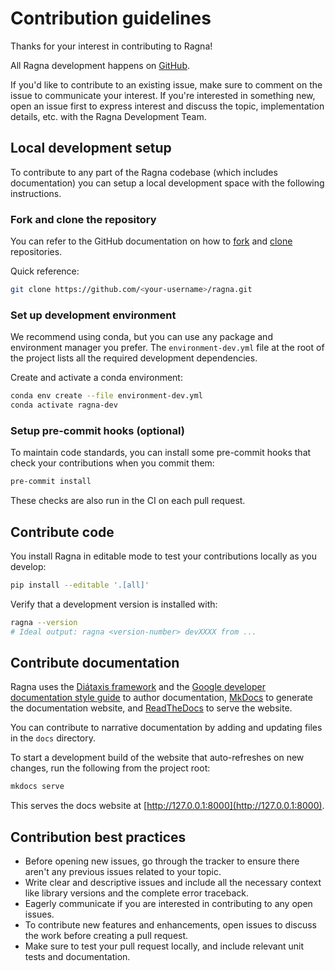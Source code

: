 # Contribution guidelines

Thanks for your interest in contributing to Ragna!

All Ragna development happens on [GitHub](https://github.com/Quansight/ragna).

If you'd like to contribute to an existing issue, make sure to comment on the issue to
communicate your interest. If you're interested in something new, open an issue first to
express interest and discuss the topic, implementation details, etc. with the Ragna
Development Team.

## Local development setup

To contribute to any part of the Ragna codebase (which includes documentation) you can
setup a local development space with the following instructions.

### Fork and clone the repository

You can refer to the GitHub documentation on how to
[fork](https://docs.github.com/en/get-started/quickstart/fork-a-repo) and
[clone](https://docs.github.com/en/repositories/creating-and-managing-repositories/cloning-a-repository)
repositories.

Quick reference:

```bash
git clone https://github.com/<your-username>/ragna.git
```

### Set up development environment

We recommend using conda, but you can use any package and environment manager you
prefer. The `environment-dev.yml` file at the root of the project lists all the required
development dependencies.

Create and activate a conda environment:

```bash
conda env create --file environment-dev.yml
conda activate ragna-dev
```

### Setup pre-commit hooks (optional)

To maintain code standards, you can install some pre-commit hooks that check your
contributions when you commit them:

```bash
pre-commit install
```

These checks are also run in the CI on each pull request.

## Contribute code

You install Ragna in editable mode to test your contributions locally as you develop:

```bash
pip install --editable '.[all]'
```

Verify that a development version is installed with:

```bash
ragna --version
# Ideal output: ragna <version-number> devXXXX from ...
```

## Contribute documentation

Ragna uses the [Diátaxis framework](https://diataxis.fr/) and the
[Google developer documentation style guide](https://developers.google.com/style/) to
author documentation, [MkDocs](https://www.mkdocs.org/) to generate the documentation
website, and [ReadTheDocs](https://readthedocs.org/projects/ragna/) to serve the
website.

You can contribute to narrative documentation by adding and updating files in the `docs`
directory.

<!-- TODO: Add notes on contributing examples once we decide the workflow -->

To start a development build of the website that auto-refreshes on new changes, run the
following from the project root:

```bash
mkdocs serve
```

This serves the docs website at [http://127.0.0.1:8000](http://127.0.0.1:8000).

## Contribution best practices

- Before opening new issues, go through the tracker to ensure there aren't any previous
  issues related to your topic.
- Write clear and descriptive issues and include all the necessary context like library
  versions and the complete error traceback.
- Eagerly communicate if you are interested in contributing to any open issues.
- To contribute new features and enhancements, open issues to discuss the work before
  creating a pull request.
- Make sure to test your pull request locally, and include relevant unit tests and
  documentation.
